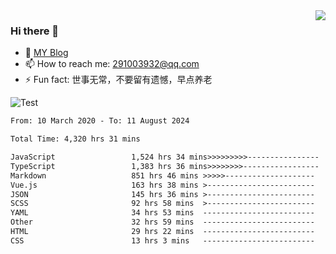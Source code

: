 <img align='right' src='https://github-readme-stats.vercel.app/api?username=niaogege&show_icons=true&theme=radical'/>

### Hi there 👋

- 🌱 [MY Blog](https://bythewayer.com/)
- 📫 How to reach me: 291003932@qq.com
- ⚡ Fun fact:  世事无常，不要留有遗憾，早点养老

![Test](https://github-readme-stats.vercel.app/api/top-langs/?username=niaogege&layout=compact)

<!--START_SECTION:waka-->

```txt
From: 10 March 2020 - To: 11 August 2024

Total Time: 4,320 hrs 31 mins

JavaScript                 1,524 hrs 34 mins>>>>>>>>>----------------   35.29 %
TypeScript                 1,383 hrs 36 mins>>>>>>>>-----------------   32.02 %
Markdown                   851 hrs 46 mins >>>>>--------------------   19.71 %
Vue.js                     163 hrs 38 mins >------------------------   03.79 %
JSON                       145 hrs 36 mins >------------------------   03.37 %
SCSS                       92 hrs 58 mins  >------------------------   02.15 %
YAML                       34 hrs 53 mins  -------------------------   00.81 %
Other                      32 hrs 59 mins  -------------------------   00.76 %
HTML                       29 hrs 22 mins  -------------------------   00.68 %
CSS                        13 hrs 3 mins   -------------------------   00.30 %
```

<!--END_SECTION:waka-->
